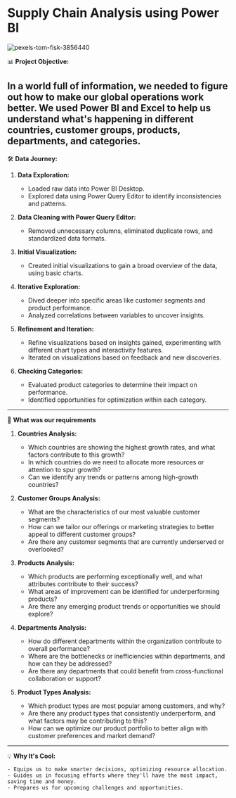 # Supply Chain Analysis using Power BI

![pexels-tom-fisk-3856440](https://github.com/AkshayShirbhate09/Supply_Chain_Analysis/assets/161019134/810f7f46-9796-46cc-b5d4-b30adb2aae90)

📊 **Project Objective:**

In a world full of information, we needed to figure out how to make our global operations work better. We used Power BI and Excel to help us understand what's happening in different countries, customer groups, products, departments, and categories.
---------------------------------------------------------------------------------------------------------------------------------------------------------------------------------------

🛠️ **Data Journey:**

  1. **Data Exploration:**
      - Loaded raw data into Power BI Desktop.
      - Explored data using Power Query Editor to identify inconsistencies and patterns.

  2. **Data Cleaning with Power Query Editor:**
      - Removed unnecessary columns, eliminated duplicate rows, and standardized data formats.

  3. **Initial Visualization:**
      - Created initial visualizations to gain a broad overview of the data, using basic charts.

  4. **Iterative Exploration:**
      - Dived deeper into specific areas like customer segments and product performance.
      - Analyzed correlations between variables to uncover insights.

  5. **Refinement and Iteration:**
      - Refine visualizations based on insights gained, experimenting with different chart types and interactivity features.
      - Iterated on visualizations based on feedback and new discoveries.

  6. **Checking Categories:**
      - Evaluated product categories to determine their impact on performance.
      - Identified opportunities for optimization within each category.
----------------------------------------------------------------------------------------------------------------------------------------------------------------------------------------

👀 **What was our requirements**

  1. **Countries Analysis:**
       - Which countries are showing the highest growth rates, and what factors contribute to this growth?
       - In which countries do we need to allocate more resources or attention to spur growth?
       - Can we identify any trends or patterns among high-growth countries?

  2. **Customer Groups Analysis:**
       - What are the characteristics of our most valuable customer segments?
       - How can we tailor our offerings or marketing strategies to better appeal to different customer groups?
       - Are there any customer segments that are currently underserved or overlooked?

  3. **Products Analysis:**
       - Which products are performing exceptionally well, and what attributes contribute to their success?
       - What areas of improvement can be identified for underperforming products?
       - Are there any emerging product trends or opportunities we should explore?

  4. **Departments Analysis:**
       - How do different departments within the organization contribute to overall performance?
       - Where are the bottlenecks or inefficiencies within departments, and how can they be addressed?
       - Are there any departments that could benefit from cross-functional collaboration or support?

  5. **Product Types Analysis:**
       - Which product types are most popular among customers, and why?
       - Are there any product types that consistently underperform, and what factors may be contributing to this?
       - How can we optimize our product portfolio to better align with customer preferences and market demand?
----------------------------------------------------------------------------------------------------------------------------------------------------------------------------------------

💡 **Why It's Cool:**

    - Equips us to make smarter decisions, optimizing resource allocation.
    - Guides us in focusing efforts where they'll have the most impact, saving time and money.
    - Prepares us for upcoming challenges and opportunities.
